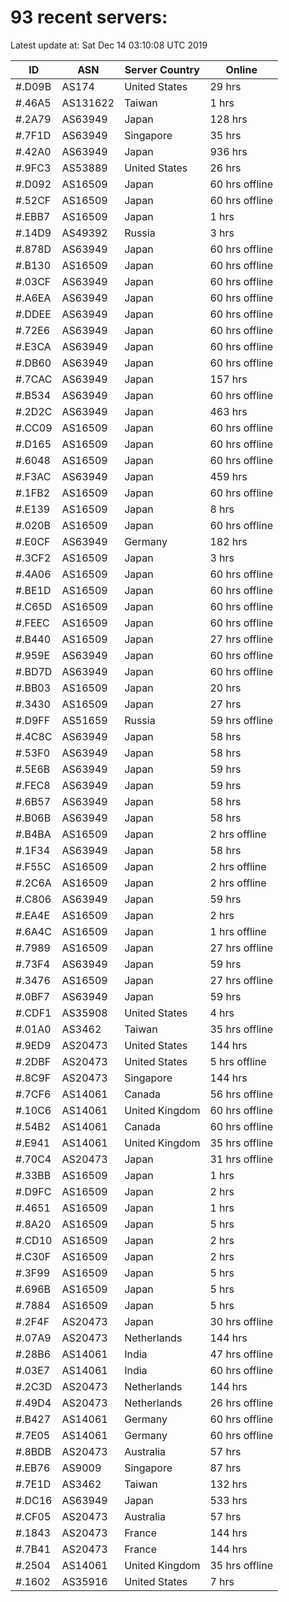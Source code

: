 # 93 recent servers:

Latest update at: Sat Dec 14 03:10:08 UTC 2019

| ID | ASN | Server Country | Online |
| -- | --- | -------------- | ------ |
| #.D09B | AS174 | United States | 29 hrs |
| #.46A5 | AS131622 | Taiwan | 1 hrs |
| #.2A79 | AS63949 | Japan | 128 hrs |
| #.7F1D | AS63949 | Singapore | 35 hrs |
| #.42A0 | AS63949 | Japan | 936 hrs |
| #.9FC3 | AS53889 | United States | 26 hrs |
| #.D092 | AS16509 | Japan | 60 hrs offline |
| #.52CF | AS16509 | Japan | 60 hrs offline |
| #.EBB7 | AS16509 | Japan | 1 hrs |
| #.14D9 | AS49392 | Russia | 3 hrs |
| #.878D | AS63949 | Japan | 60 hrs offline |
| #.B130 | AS16509 | Japan | 60 hrs offline |
| #.03CF | AS63949 | Japan | 60 hrs offline |
| #.A6EA | AS63949 | Japan | 60 hrs offline |
| #.DDEE | AS63949 | Japan | 60 hrs offline |
| #.72E6 | AS63949 | Japan | 60 hrs offline |
| #.E3CA | AS63949 | Japan | 60 hrs offline |
| #.DB60 | AS63949 | Japan | 60 hrs offline |
| #.7CAC | AS63949 | Japan | 157 hrs |
| #.B534 | AS63949 | Japan | 60 hrs offline |
| #.2D2C | AS63949 | Japan | 463 hrs |
| #.CC09 | AS16509 | Japan | 60 hrs offline |
| #.D165 | AS16509 | Japan | 60 hrs offline |
| #.6048 | AS16509 | Japan | 60 hrs offline |
| #.F3AC | AS63949 | Japan | 459 hrs |
| #.1FB2 | AS16509 | Japan | 60 hrs offline |
| #.E139 | AS16509 | Japan | 8 hrs |
| #.020B | AS16509 | Japan | 60 hrs offline |
| #.E0CF | AS63949 | Germany | 182 hrs |
| #.3CF2 | AS16509 | Japan | 3 hrs |
| #.4A06 | AS16509 | Japan | 60 hrs offline |
| #.BE1D | AS16509 | Japan | 60 hrs offline |
| #.C65D | AS16509 | Japan | 60 hrs offline |
| #.FEEC | AS16509 | Japan | 60 hrs offline |
| #.B440 | AS16509 | Japan | 27 hrs offline |
| #.959E | AS63949 | Japan | 60 hrs offline |
| #.BD7D | AS63949 | Japan | 60 hrs offline |
| #.BB03 | AS16509 | Japan | 20 hrs |
| #.3430 | AS16509 | Japan | 27 hrs |
| #.D9FF | AS51659 | Russia | 59 hrs offline |
| #.4C8C | AS63949 | Japan | 58 hrs |
| #.53F0 | AS63949 | Japan | 58 hrs |
| #.5E6B | AS63949 | Japan | 59 hrs |
| #.FEC8 | AS63949 | Japan | 59 hrs |
| #.6B57 | AS63949 | Japan | 58 hrs |
| #.B06B | AS63949 | Japan | 58 hrs |
| #.B4BA | AS16509 | Japan | 2 hrs offline |
| #.1F34 | AS63949 | Japan | 58 hrs |
| #.F55C | AS16509 | Japan | 2 hrs offline |
| #.2C6A | AS16509 | Japan | 2 hrs offline |
| #.C806 | AS63949 | Japan | 59 hrs |
| #.EA4E | AS16509 | Japan | 2 hrs |
| #.6A4C | AS16509 | Japan | 1 hrs offline |
| #.7989 | AS16509 | Japan | 27 hrs offline |
| #.73F4 | AS63949 | Japan | 59 hrs |
| #.3476 | AS16509 | Japan | 27 hrs offline |
| #.0BF7 | AS63949 | Japan | 59 hrs |
| #.CDF1 | AS35908 | United States | 4 hrs |
| #.01A0 | AS3462 | Taiwan | 35 hrs offline |
| #.9ED9 | AS20473 | United States | 144 hrs |
| #.2DBF | AS20473 | United States | 5 hrs offline |
| #.8C9F | AS20473 | Singapore | 144 hrs |
| #.7CF6 | AS14061 | Canada | 56 hrs offline |
| #.10C6 | AS14061 | United Kingdom | 60 hrs offline |
| #.54B2 | AS14061 | Canada | 60 hrs offline |
| #.E941 | AS14061 | United Kingdom | 35 hrs offline |
| #.70C4 | AS20473 | Japan | 31 hrs offline |
| #.33BB | AS16509 | Japan | 1 hrs |
| #.D9FC | AS16509 | Japan | 2 hrs |
| #.4651 | AS16509 | Japan | 1 hrs |
| #.8A20 | AS16509 | Japan | 5 hrs |
| #.CD10 | AS16509 | Japan | 2 hrs |
| #.C30F | AS16509 | Japan | 2 hrs |
| #.3F99 | AS16509 | Japan | 5 hrs |
| #.696B | AS16509 | Japan | 5 hrs |
| #.7884 | AS16509 | Japan | 5 hrs |
| #.2F4F | AS20473 | Japan | 30 hrs offline |
| #.07A9 | AS20473 | Netherlands | 144 hrs |
| #.28B6 | AS14061 | India | 47 hrs offline |
| #.03E7 | AS14061 | India | 60 hrs offline |
| #.2C3D | AS20473 | Netherlands | 144 hrs |
| #.49D4 | AS20473 | Netherlands | 26 hrs offline |
| #.B427 | AS14061 | Germany | 60 hrs offline |
| #.7E05 | AS14061 | Germany | 60 hrs offline |
| #.8BDB | AS20473 | Australia | 57 hrs |
| #.EB76 | AS9009 | Singapore | 87 hrs |
| #.7E1D | AS3462 | Taiwan | 132 hrs |
| #.DC16 | AS63949 | Japan | 533 hrs |
| #.CF05 | AS20473 | Australia | 57 hrs |
| #.1843 | AS20473 | France | 144 hrs |
| #.7B41 | AS20473 | France | 144 hrs |
| #.2504 | AS14061 | United Kingdom | 35 hrs offline |
| #.1602 | AS35916 | United States | 7 hrs |

